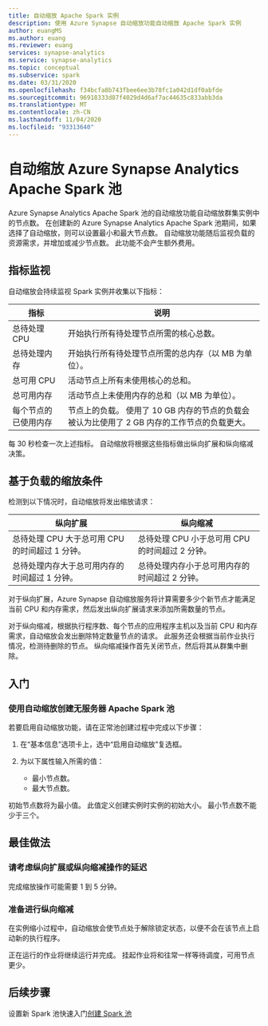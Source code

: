 ```yaml
---
title: 自动缩放 Apache Spark 实例
description: 使用 Azure Synapse 自动缩放功能自动缩放 Apache Spark 实例
author: euangMS
ms.author: euang
ms.reviewer: euang
services: synapse-analytics
ms.service: synapse-analytics
ms.topic: conceptual
ms.subservice: spark
ms.date: 03/31/2020
ms.openlocfilehash: f34bcfa8b743fbee6ee3b78fc1a042d1df0abfde
ms.sourcegitcommit: 96918333d87f4029d4d6af7ac44635c833abb3da
ms.translationtype: MT
ms.contentlocale: zh-CN
ms.lasthandoff: 11/04/2020
ms.locfileid: "93313640"
---
```

# <a name="automatically-scale-azure-synapse-analytics-apache-spark-pools"></a>自动缩放 Azure Synapse Analytics Apache Spark 池

Azure Synapse Analytics Apache Spark 池的自动缩放功能自动缩放群集实例中的节点数。 在创建新的 Azure Synapse Analytics Apache Spark 池期间，如果选择了自动缩放，则可以设置最小和最大节点数。 自动缩放功能随后监视负载的资源需求，并增加或减少节点数。 此功能不会产生额外费用。

## <a name="metrics-monitoring"></a>指标监视

自动缩放会持续监视 Spark 实例并收集以下指标：

|指标|说明|
|---|---|
|总待处理 CPU|开始执行所有待处理节点所需的核心总数。|
|总待处理内存|开始执行所有待处理节点所需的总内存（以 MB 为单位）。|
|总可用 CPU|活动节点上所有未使用核心的总和。|
|总可用内存|活动节点上未使用内存的总和（以 MB 为单位）。|
|每个节点的已使用内存|节点上的负载。 使用了 10 GB 内存的节点的负载会被认为比使用了 2 GB 内存的工作节点的负载更大。|

每 30 秒检查一次上述指标。 自动缩放将根据这些指标做出纵向扩展和纵向缩减决策。

## <a name="load-based-scale-conditions"></a>基于负载的缩放条件

检测到以下情况时，自动缩放将发出缩放请求：

|纵向扩展|纵向缩减|
|---|---|
|总待处理 CPU 大于总可用 CPU 的时间超过 1 分钟。|总待处理 CPU 小于总可用 CPU 的时间超过 2 分钟。|
|总待处理内存大于总可用内存的时间超过 1 分钟。|总待处理内存小于总可用内存的时间超过 2 分钟。|

对于纵向扩展，Azure Synapse 自动缩放服务将计算需要多少个新节点才能满足当前 CPU 和内存需求，然后发出纵向扩展请求来添加所需数量的节点。

对于纵向缩减，根据执行程序数、每个节点的应用程序主机以及当前 CPU 和内存需求，自动缩放会发出删除特定数量节点的请求。 此服务还会根据当前作业执行情况，检测待删除的节点。 纵向缩减操作首先关闭节点，然后将其从群集中删除。

## <a name="get-started"></a>入门

### <a name="create-a-serverless-apache-spark-pool-with-autoscaling"></a>使用自动缩放创建无服务器 Apache Spark 池

若要启用自动缩放功能，请在正常池创建过程中完成以下步骤：

1. 在“基本信息”选项卡上，选中“启用自动缩放”复选框。
1. 为以下属性输入所需的值：  

    * 最小节点数。
    * 最大节点数。

初始节点数将为最小值。 此值定义创建实例时实例的初始大小。 最小节点数不能少于三个。

## <a name="best-practices"></a>最佳做法

### <a name="consider-the-latency-of-scale-up-or-scale-down-operations"></a>请考虑纵向扩展或纵向缩减操作的延迟

完成缩放操作可能需要 1 到 5 分钟。

### <a name="prepare-for-scaling-down"></a>准备进行纵向缩减

在实例缩小过程中，自动缩放会使节点处于解除锁定状态，以便不会在该节点上启动新的执行程序。

正在运行的作业将继续运行并完成。 挂起作业将和往常一样等待调度，可用节点更少。

## <a name="next-steps"></a>后续步骤

设置新 Spark 池快速入门[创建 Spark 池](../quickstart-create-apache-spark-pool-portal.md)
